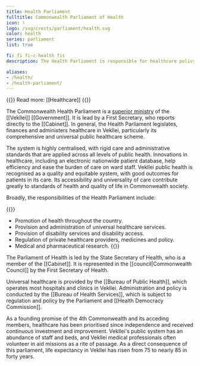 ```yaml
---
title: Health Parliament
fulltitle: Commonwealth Parliament of Health
icon: ⚕️
logo: /svg/crests/parliament/health.svg
color: health
series: parliament
list: true

fi: fi fi-c-health fis
description: The Health Parliament is responsible for healthcare policy and delivery in Vekllei.

aliases:
- /health/
- /health-parliament/
---
```

{{<note advice>}}
Read more: [[Healthcare]]
{{</note>}}

The Commonwealth Health Parliament is a [superior ministry](/parliaments/) of the [[Vekllei]] [[Government]]. It is lead by a First Secretary, who reports directly to the [[Cabinet]]. In general, the Health Parliament legislates, finances and administers healthcare in Vekllei, particularly its comprehensive and universal public healthcare scheme.

The system is highly centralised, with rigid care and administrative standards that are applied across all levels of public health. Innovations in healthcare, including an electronic nationwide patient database, help efficiency and ease the burden of care on ward staff. Vekllei public health is recognised as a quality and equitable system, with good outcomes for patients in its care. Its accessibility and universality of care contribute greatly to standards of health and quality of life in Commonwealth society.

Broadly, the responsibilities of the Health Parliament include:

{{<note>}}
* Promotion of health throughout the country.
* Provision and administration of universal healthcare services.
* Provision of disability services and disability access.
* Regulation of private healthcare providers, medicines and policy.
* Medical and pharmaceutical research.
{{</note>}}

The Parliament of Health is led by the State Secretary of Health, who is a member of the [[Cabinet]]. It is represented in the [[council|Commonwealth Council]] by the First Secretary of Health.

Universal healthcare is provided by the [[Bureau of Public Health]], which operates most hospitals and clinics in Vekllei. Administration and policy is conducted by the [[Bureau of Health Services]], which is subject to regulation and policy by the Parliament and [[Health Democracy Commission]].

As a founding promise of the 4th Commonwealth and its acceding members, healthcare has been prioritised since independence and received continuous investment and improvement. Vekllei's public system has an abundance of staff and beds, and Vekllei medical professionals often volunteer in aid missions as a rite of passage. As a direct consequence of this parliament, life expectancy in Vekllei has risen from 75 to nearly 85 in forty years.